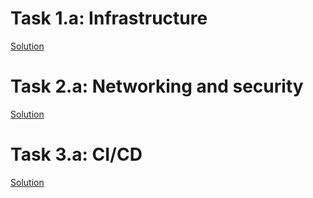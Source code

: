 # Task 1.a: Infrastructure

[Solution](./task1/README.md)


# Task 2.a: Networking and security

[Solution](./task2/README.md)

# Task 3.a: CI/CD

[Solution](./task3/README.md)
